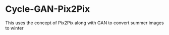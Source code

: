 # Cycle-GAN-Pix2Pix
This uses the concept of Pix2Pix along with GAN to convert summer images to winter
